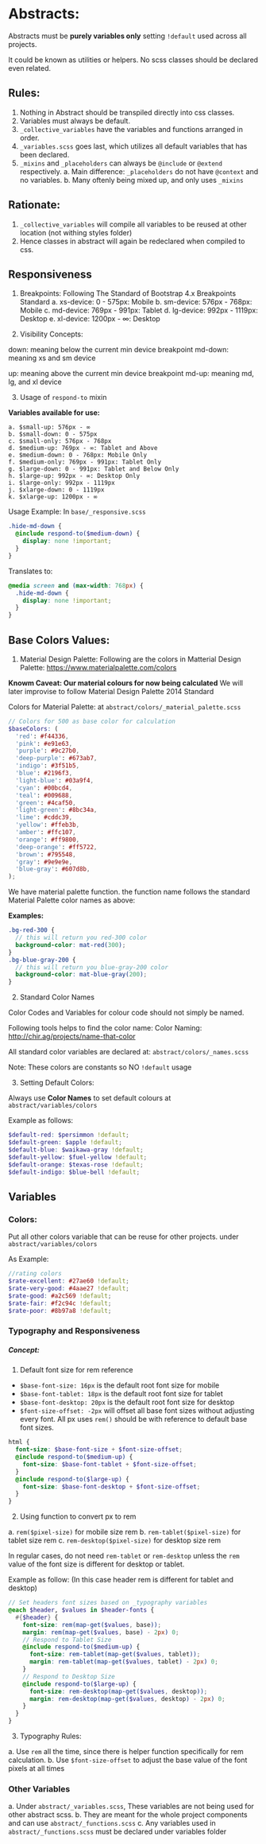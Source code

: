# Abstracts:

Abstracts must be **purely variables only** setting `!default` used across all projects.

It could be known as utilities or helpers. No scss classes should be declared even related.

## Rules:

1. Nothing in Abstract should be transpiled directly into css classes.
2. Variables must always be default.
3. `_collective_variables` have the variables and functions arranged in order.
4. `_variables.scss` goes last, which utilizes all default variables that has been declared.
5. `_mixins` and `_placeholders` can always be `@include` or `@extend` respectively.
   a. Main difference:
   `_placeholders` do not have `@context` and no variables.
   b. Many oftenly being mixed up, and only uses `_mixins`

## Rationate:

1. `_collective_variables` will compile all variables to be reused at other location (not withing styles folder)
2. Hence classes in abstract will again be redeclared when compiled to css.

## Responsiveness

1. Breakpoints: Following The Standard of Bootstrap 4.x Breakpoints Standard
   a. xs-device: 0 - 575px: Mobile
   b. sm-device: 576px - 768px: Mobile
   c. md-device: 769px - 991px: Tablet
   d. lg-device: 992px - 1119px: Desktop
   e. xl-device: 1200px - ∞: Desktop

2. Visibility Concepts:

down: meaning below the current min device breakpoint
md-down: meaning xs and sm device

up: meaning above the current min device breakpoint
md-up: meaning md, lg, and xl device

3. Usage of `respond-to` mixin

**Variables available for use:**

```
a. $small-up: 576px - ∞
b. $small-down: 0 - 575px
c. $small-only: 576px - 768px
d. $medium-up: 769px - ∞: Tablet and Above
e. $medium-down: 0 - 768px: Mobile Only
f. $medium-only: 769px - 991px: Tablet Only
g. $large-down: 0 - 991px: Tablet and Below Only
h. $large-up: 992px - ∞: Desktop Only
i. $large-only: 992px - 1119px
j. $xlarge-down: 0 - 1119px
k. $xlarge-up: 1200px - ∞
```

Usage Example:
In `base/_responsive.scss`

```scss
.hide-md-down {
  @include respond-to($medium-down) {
    display: none !important;
  }
}
```

Translates to:

```css
@media screen and (max-width: 768px) {
  .hide-md-down {
    display: none !important;
  }
}
```

## Base Colors Values:

1. Material Design Palette:
   Following are the colors in Matterial Design Palette:
   https://www.materialpalette.com/colors

**Knowm Caveat: Our material colours for now being calculated**
We will later improvise to follow Material Design Palette 2014 Standard

Colors for Material Palette:
at `abstract/colors/_material_palette.scss`

```scss
// Colors for 500 as base color for calculation
$baseColors: (
  'red': #f44336,
  'pink': #e91e63,
  'purple': #9c27b0,
  'deep-purple': #673ab7,
  'indigo': #3f51b5,
  'blue': #2196f3,
  'light-blue': #03a9f4,
  'cyan': #00bcd4,
  'teal': #009688,
  'green': #4caf50,
  'light-green': #8bc34a,
  'lime': #cddc39,
  'yellow': #ffeb3b,
  'amber': #ffc107,
  'orange': #ff9800,
  'deep-orange': #ff5722,
  'brown': #795548,
  'gray': #9e9e9e,
  'blue-gray': #607d8b,
);
```

We have material palette function. the function name follows the standard Material Palette color names as above:

**Examples:**

```scss
.bg-red-300 {
  // this will return you red-300 color
  background-color: mat-red(300);
}
.bg-blue-gray-200 {
  // this will return you blue-gray-200 color
  background-color: mat-blue-gray(200);
}
```

2. Standard Color Names

Color Codes and Variables for colour code should not simply be named.

Following tools helps to find the color name:
Color Naming: http://chir.ag/projects/name-that-color

All standard color variables are declared at: `abstract/colors/_names.scss`

Note: These colors are constants so NO `!default` usage

3. Setting Default Colors:

Always use **Color Names** to set default colours at `abstract/variables/colors`

Example as follows:

```scss
$default-red: $persimmon !default;
$default-green: $apple !default;
$default-blue: $waikawa-gray !default;
$default-yellow: $fuel-yellow !default;
$default-orange: $texas-rose !default;
$default-indigo: $blue-bell !default;
```

## Variables

### Colors:

Put all other colors variable that can be reuse for other projects. under `abstract/variables/colors`

As Example:

```scss
//rating colors
$rate-excellent: #27ae60 !default;
$rate-very-good: #4aae27 !default;
$rate-good: #a2c569 !default;
$rate-fair: #f2c94c !default;
$rate-poor: #8b97a8 !default;
```

### Typography and Responsiveness

##### Concept:

1. Default font size for rem reference

- `$base-font-size: 16px` is the default root font size for mobile
- `$base-font-tablet: 18px` is the default root font size for tablet
- `$base-font-desktop: 20px` is the default root font size for desktop
- `$font-size-offset: -2px` will offset all base font sizes without adjusting every font. All px uses `rem()` should be with reference to default base font sizes.

```scss
html {
  font-size: $base-font-size + $font-size-offset;
  @include respond-to($medium-up) {
    font-size: $base-font-tablet + $font-size-offset;
  }
  @include respond-to($large-up) {
    font-size: $base-font-desktop + $font-size-offset;
  }
}
```

2. Using function to convert px to rem

a. `rem($pixel-size)` for mobile size rem
b. `rem-tablet($pixel-size)` for tablet size rem
c. `rem-desktop($pixel-size)` for desktop size rem

In regular cases, do not need `rem-tablet` or `rem-desktop` unless the `rem` value of the font size is different for desktop or tablet.

Example as follow:
(In this case header rem is different for tablet and desktop)

```scss
// Set headers font sizes based on _typography variables
@each $header, $values in $header-fonts {
  #{$header} {
    font-size: rem(map-get($values, base));
    margin: rem(map-get($values, base) - 2px) 0;
    // Respond to Tablet Size
    @include respond-to($medium-up) {
      font-size: rem-tablet(map-get($values, tablet));
      margin: rem-tablet(map-get($values, tablet) - 2px) 0;
    }
    // Respond to Desktop Size
    @include respond-to($large-up) {
      font-size: rem-desktop(map-get($values, desktop));
      margin: rem-desktop(map-get($values, desktop) - 2px) 0;
    }
  }
}
```

3. Typography Rules:

a. Use `rem` all the time, since there is helper function specifically for rem calculation.
b. Use `$font-size-offset` to adjust the base value of the font pixels at all times

### Other Variables

a. Under `abstract/_variables.scss`, These variables are not being used for other abstract scss.
b. They are meant for the whole project components and can use `abstract/_functions.scss`
c. Any variables used in `abstract/_functions.scss` must be declared under variables folder

